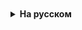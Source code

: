 <details style="padding-top: 18px">
  <summary style="cursor: pointer;"><b>На русском</b></summary>

</details>
